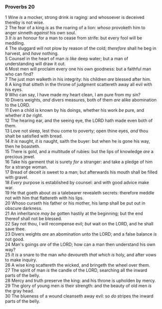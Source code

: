 ### Proverbs 20

1 Wine *is* a mocker, strong drink *is* raging: and whosoever is deceived thereby is not wise.  
2 The fear of a king *is* as the roaring of a lion: *whoso* provoketh him to anger sinneth *against* his own soul.  
3 *It is* an honour for a man to cease from strife: but every fool will be meddling.  
4 The sluggard will not plow by reason of the cold; *therefore* shall he beg in harvest, and *have* nothing.  
5 Counsel in the heart of man *is like* deep water; but a man of understanding will draw it out.  
6 Most men will proclaim every one his own goodness: but a faithful man who can find?  
7 The just *man* walketh in his integrity: his children *are* blessed after him.  
8 A king that sitteth in the throne of judgment scattereth away all evil with his eyes.  
9 Who can say, I have made my heart clean, I am pure from my sin?  
10 Divers weights, *and* divers measures, both of them *are* alike abomination to the LORD.  
11 Even a child is known by his doings, whether his work *be* pure, and whether *it be* right.  
12 The hearing ear, and the seeing eye, the LORD hath made even both of them.  
13 Love not sleep, lest thou come to poverty; open thine eyes, *and* thou shalt be satisfied with bread.  
14 *It is* naught, *it is* naught, saith the buyer: but when he is gone his way, then he boasteth.  
15 There is gold, and a multitude of rubies: but the lips of knowledge *are* a precious jewel.  
16 Take his garment that is surety *for* a stranger: and take a pledge of him for a strange woman.  
17 Bread of deceit *is* sweet to a man; but afterwards his mouth shall be filled with gravel.  
18 *Every* purpose is established by counsel: and with good advice make war.  
19 He that goeth about *as* a talebearer revealeth secrets: therefore meddle not with him that flattereth with his lips.  
20 Whoso curseth his father or his mother, his lamp shall be put out in obscure darkness.  
21 An inheritance *may be* gotten hastily at the beginning; but the end thereof shall not be blessed.  
22 Say not thou, I will recompense evil; *but* wait on the LORD, and he shall save thee.  
23 Divers weights *are* an abomination unto the LORD; and a false balance *is* not good.  
24 Man's goings *are* of the LORD; how can a man then understand his own way?  
25 *It is* a snare to the man *who* devoureth *that which is* holy, and after vows to make inquiry.  
26 A wise king scattereth the wicked, and bringeth the wheel over them.  
27 The spirit of man *is* the candle of the LORD, searching all the inward parts of the belly.  
28 Mercy and truth preserve the king: and his throne is upholden by mercy.  
29 The glory of young men *is* their strength: and the beauty of old men *is* the gray head.  
30 The blueness of a wound cleanseth away evil: so *do* stripes the inward parts of the belly.  
